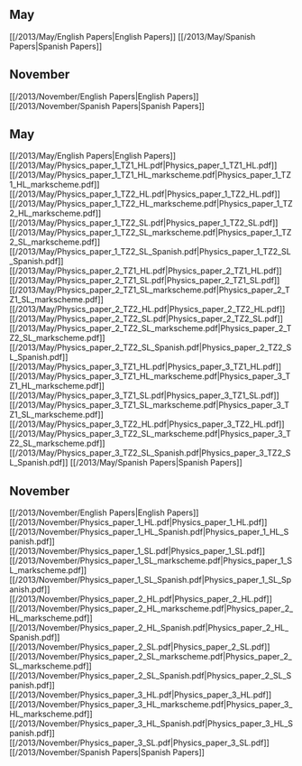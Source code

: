 
## May
[[/2013/May/English Papers|English Papers]]
[[/2013/May/Spanish Papers|Spanish Papers]]

## November
[[/2013/November/English Papers|English Papers]]
[[/2013/November/Spanish Papers|Spanish Papers]]

## May
[[/2013/May/English Papers|English Papers]]
[[/2013/May/Physics_paper_1_TZ1_HL.pdf|Physics_paper_1_TZ1_HL.pdf]]
[[/2013/May/Physics_paper_1_TZ1_HL_markscheme.pdf|Physics_paper_1_TZ1_HL_markscheme.pdf]]
[[/2013/May/Physics_paper_1_TZ2_HL.pdf|Physics_paper_1_TZ2_HL.pdf]]
[[/2013/May/Physics_paper_1_TZ2_HL_markscheme.pdf|Physics_paper_1_TZ2_HL_markscheme.pdf]]
[[/2013/May/Physics_paper_1_TZ2_SL.pdf|Physics_paper_1_TZ2_SL.pdf]]
[[/2013/May/Physics_paper_1_TZ2_SL_markscheme.pdf|Physics_paper_1_TZ2_SL_markscheme.pdf]]
[[/2013/May/Physics_paper_1_TZ2_SL_Spanish.pdf|Physics_paper_1_TZ2_SL_Spanish.pdf]]
[[/2013/May/Physics_paper_2_TZ1_HL.pdf|Physics_paper_2_TZ1_HL.pdf]]
[[/2013/May/Physics_paper_2_TZ1_SL.pdf|Physics_paper_2_TZ1_SL.pdf]]
[[/2013/May/Physics_paper_2_TZ1_SL_markscheme.pdf|Physics_paper_2_TZ1_SL_markscheme.pdf]]
[[/2013/May/Physics_paper_2_TZ2_HL.pdf|Physics_paper_2_TZ2_HL.pdf]]
[[/2013/May/Physics_paper_2_TZ2_SL.pdf|Physics_paper_2_TZ2_SL.pdf]]
[[/2013/May/Physics_paper_2_TZ2_SL_markscheme.pdf|Physics_paper_2_TZ2_SL_markscheme.pdf]]
[[/2013/May/Physics_paper_2_TZ2_SL_Spanish.pdf|Physics_paper_2_TZ2_SL_Spanish.pdf]]
[[/2013/May/Physics_paper_3_TZ1_HL.pdf|Physics_paper_3_TZ1_HL.pdf]]
[[/2013/May/Physics_paper_3_TZ1_HL_markscheme.pdf|Physics_paper_3_TZ1_HL_markscheme.pdf]]
[[/2013/May/Physics_paper_3_TZ1_SL.pdf|Physics_paper_3_TZ1_SL.pdf]]
[[/2013/May/Physics_paper_3_TZ1_SL_markscheme.pdf|Physics_paper_3_TZ1_SL_markscheme.pdf]]
[[/2013/May/Physics_paper_3_TZ2_HL.pdf|Physics_paper_3_TZ2_HL.pdf]]
[[/2013/May/Physics_paper_3_TZ2_SL_markscheme.pdf|Physics_paper_3_TZ2_SL_markscheme.pdf]]
[[/2013/May/Physics_paper_3_TZ2_SL_Spanish.pdf|Physics_paper_3_TZ2_SL_Spanish.pdf]]
[[/2013/May/Spanish Papers|Spanish Papers]]

## November
[[/2013/November/English Papers|English Papers]]
[[/2013/November/Physics_paper_1_HL.pdf|Physics_paper_1_HL.pdf]]
[[/2013/November/Physics_paper_1_HL_Spanish.pdf|Physics_paper_1_HL_Spanish.pdf]]
[[/2013/November/Physics_paper_1_SL.pdf|Physics_paper_1_SL.pdf]]
[[/2013/November/Physics_paper_1_SL_markscheme.pdf|Physics_paper_1_SL_markscheme.pdf]]
[[/2013/November/Physics_paper_1_SL_Spanish.pdf|Physics_paper_1_SL_Spanish.pdf]]
[[/2013/November/Physics_paper_2_HL.pdf|Physics_paper_2_HL.pdf]]
[[/2013/November/Physics_paper_2_HL_markscheme.pdf|Physics_paper_2_HL_markscheme.pdf]]
[[/2013/November/Physics_paper_2_HL_Spanish.pdf|Physics_paper_2_HL_Spanish.pdf]]
[[/2013/November/Physics_paper_2_SL.pdf|Physics_paper_2_SL.pdf]]
[[/2013/November/Physics_paper_2_SL_markscheme.pdf|Physics_paper_2_SL_markscheme.pdf]]
[[/2013/November/Physics_paper_2_SL_Spanish.pdf|Physics_paper_2_SL_Spanish.pdf]]
[[/2013/November/Physics_paper_3_HL.pdf|Physics_paper_3_HL.pdf]]
[[/2013/November/Physics_paper_3_HL_markscheme.pdf|Physics_paper_3_HL_markscheme.pdf]]
[[/2013/November/Physics_paper_3_HL_Spanish.pdf|Physics_paper_3_HL_Spanish.pdf]]
[[/2013/November/Physics_paper_3_SL.pdf|Physics_paper_3_SL.pdf]]
[[/2013/November/Spanish Papers|Spanish Papers]]
